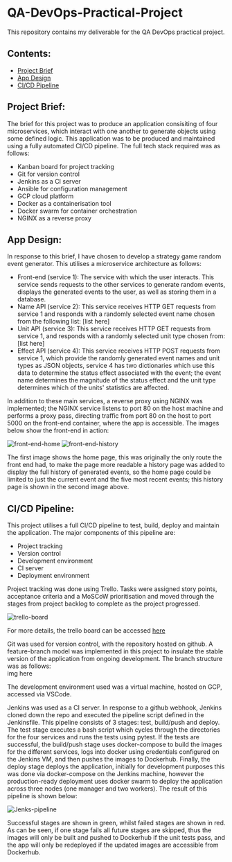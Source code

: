 # QA-DevOps-Practical-Project  
This repository contains my deliverable for the QA DevOps practical project.

## Contents:  
*  [Project Brief](#Project-Brief)
*  [App Design](#App-Design)
*  [CI/CD Pipeline](#CI/CD-Pipeline)

## Project Brief:  
The brief for this project was to produce an application consisiting of four microservices, which interact with one another to generate objects using some defined logic. This application was to be produced and maintained using a fully automated CI/CD pipeline. The full tech stack required was as follows:  
* Kanban board for project tracking
* Git for version control
* Jenkins as a CI server
* Ansible for configuration management
* GCP cloud platform
* Docker as a containerisation tool
* Docker swarm for container orchestration
* NGINX as a reverse proxy  
  
## App Design:  
In response to this brief, I have chosen to develop a strategy game random event generator. This utilises a microservice architecture as follows:  
* Front-end (service 1): The service with which the user interacts. This service sends requests to the other services to generate random events, displays the generated events to the user, as well as storing them in a database.
* Name API (service 2): This service receives HTTP GET requests from service 1 and responds with a randomly selected event name chosen from the following list: [list here]
* Unit API (service 3): This service receives HTTP GET requests from service 1, and responds with a randomly selected unit type chosen from: [list here]
* Effect API (service 4): This service receives HTTP POST requests from service 1, which provide the randomly generated event names and unit types as JSON objects, service 4 has two dictionaries which use this data to determine the status effect associated with the event; the event name determines the magnitude of the status effect and the unit type determines which of the units' statistics are affected.

In addition to these main services, a reverse proxy using NGINX was implemented; the NGINX service listens to port 80 on the host machine and performs a proxy pass, directing traffic from port 80 on the host to port 5000 on the front-end container, where the app is accessible. The images below show the front-end in action:  

![front-end-home](https://i.imgur.com/imVhUta.png) ![front-end-history](https://i.imgur.com/MugpPxv.png)

The first image shows the home page, this was originally the only route the front end had, to make the page more readable a history page was added to display the full history of generated events, so the home page could be limited to just the current event and the five most recent events; this history page is shown in the second image above.

## CI/CD Pipeline:
This project utilises a full CI/CD pipeline to test, build, deploy and maintain the application. The major components of this pipeline are:
* Project tracking
* Version control
* Development environment
* CI server
* Deployment environment  

Project tracking was done using Trello. Tasks were assigned story points, acceptance criteria and a MoSCoW prioritisation and moved through the stages from project backlog to complete as the project progressed. 

![trello-board](https://i.imgur.com/hNSLsh4.png)  

For more details, the trello board can be accessed [here](https://trello.com/b/75rHr6yu/practical-project)

Git was used for version control, with the repository hosted on github. A feature-branch model was implemented in this project to insulate the stable version of the application from ongoing development. The branch structure was as follows:  
img here

The development environment used was a virtual machine, hosted on GCP, accessed via VSCode. 

Jenkins was used as a CI server. In response to a github webhook, Jenkins cloned down the repo and executed the pipeline script defined in the Jenkinsfile. This pipeline consists of 3 stages: test, build/push and deploy. The test stage executes a bash script which cycles through the directories for the four services and runs the tests using pytest. If the tests are successful, the build/push stage uses docker-compose to build the images for the different services, logs into docker using credentials configured on the Jenkins VM, and then pushes the images to Dockerhub. Finally, the deploy stage deploys the application, initially for development purposes this was done via docker-compose on the Jenkins machine, however the production-ready deployment uses docker swarm to deploy the application across three nodes (one manager and two workers). The result of this pipeline is shown below:  

![Jenks-pipeline](https://i.imgur.com/eUYHXy0.png)

Successful stages are shown in green, whilst failed stages are shown in red. As can be seen, if one stage fails all future stages are skipped, thus the images will only be built and pushed to Dockerhub if the unit tests pass, and the app will only be redeployed if the updated images are accessible from Dockerhub.